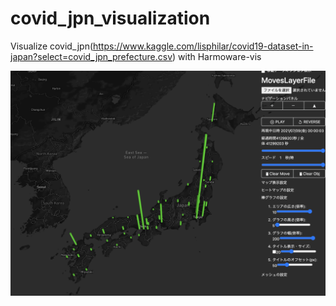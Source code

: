 # covid_jpn_visualization
Visualize covid_jpn(https://www.kaggle.com/lisphilar/covid19-dataset-in-japan?select=covid_jpn_prefecture.csv) with Harmoware-vis

![bar graph](image/bar_graph.png)
